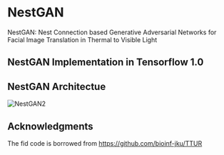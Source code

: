 # NestGAN
NestGAN: Nest Connection based Generative Adversarial Networks for Facial Image Translation in Thermal to Visible Light
## NestGAN Implementation in Tensorflow 1.0 
## NestGAN Architectue
![NestGAN2](https://user-images.githubusercontent.com/79892062/109764922-1a363780-7c2f-11eb-930e-4ff2fae06922.png)
## Acknowledgments
The fid code is borrowed from https://github.com/bioinf-jku/TTUR
